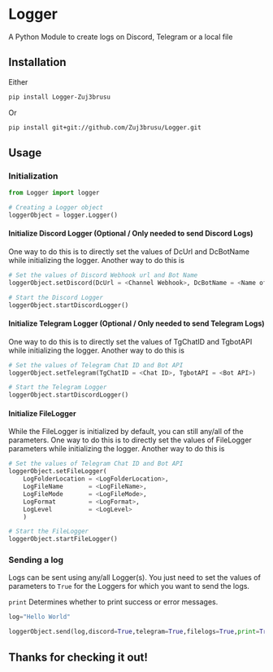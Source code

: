 # Logger
A Python Module to create logs on Discord, Telegram or a local file

## Installation
Either
```bash
pip install Logger-Zuj3brusu
```
Or
```bash
pip install git+git://github.com/Zuj3brusu/Logger.git
```

## Usage
### Initialization
```python
from Logger import logger

# Creating a Logger object
loggerObject = logger.Logger()
```

#### Initialize Discord Logger (Optional / Only needed to send Discord Logs)
One way to do this is to directly set the values of DcUrl and DcBotName while initializing the logger. Another way to do this is
```python
# Set the values of Discord Webhook url and Bot Name
loggerObject.setDiscord(DcUrl = <Channel Webhook>, DcBotName = <Name of the Bot>)

# Start the Discord Logger
loggerObject.startDiscordLogger()
```
#### Initialize Telegram Logger (Optional / Only needed to send Telegram Logs)
One way to do this is to directly set the values of TgChatID and TgbotAPI while initializing the logger. Another way to do this is
```python
# Set the values of Telegram Chat ID and Bot API
loggerObject.setTelegram(TgChatID = <Chat ID>, TgbotAPI = <Bot API>)

# Start the Telegram Logger
loggerObject.startDiscordLogger()
```

#### Initialize FileLogger
While the FileLogger is initialized by default, you can still any/all of the parameters.
One way to do this is to directly set the values of FileLogger parameters while initializing the logger. Another way to do this is
```python
# Set the values of Telegram Chat ID and Bot API
loggerObject.setFileLogger(
	LogFolderLocation = <LogFolderLocation>,
	LogFileName       = <LogFileName>,
	LogFileMode       = <LogFileMode>,
	LogFormat         = <LogFormat>,
	LogLevel          = <LogLevel>
	)

# Start the FileLogger
loggerObject.startFileLogger()
```

### Sending a log
Logs can be sent using any/all Logger(s). You just need to set the values of parameters to `True` for the Loggers for which you want to send the logs.

`print` Determines whether to print success or error messages.
```python
log="Hello World"

loggerObject.send(log,discord=True,telegram=True,filelogs=True,print=True)
```

## Thanks for checking it out!
